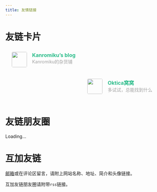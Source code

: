 ```yaml
---
title: 友情链接
---
```


# 友链卡片

<div class="post-body">
   <div id="links">
      <style>
         .links-content{
         margin-top:1rem;
         }
         .link-navigation::after {
         content: " ";
         display: block;
         clear: both;
         }
         .card {
         width: 45%;
         font-size: 1rem;
         padding: 10px 20px;
         border-radius: 4px;
         transition-duration: 0.15s;
         margin-bottom: 1rem;
         display:flex;
         }
         .card:nth-child(odd) {
         float: left;
         }
         .card:nth-child(even) {
         float: right;
         }
         .card:hover {
         transform: scale(1.1);
         box-shadow: 0 2px 6px 0 rgba(0, 0, 0, 0.12), 0 0 6px 0 rgba(0, 0, 0, 0.04);
         }
         .card a {
         border:none;
         }
         .card .ava {
         width: 3rem!important;
         height: 3rem!important;
         margin:0!important;
         margin-right: 1em!important;
         border-radius:4px;
         }
         .card .card-header {
         font-style: italic;
         overflow: hidden;
         width: 100%;
         }
         .card .card-header a {
         font-style: normal;
         color: #2bbc8a;
         font-weight: bold;
         text-decoration: none;
         }
         .card .card-header a:hover {
         color: #d480aa;
         text-decoration: none;
         }
         .card .card-header .info {
         font-style:normal;
         color:#a3a3a3;
         font-size:14px;
         min-width: 0;
         overflow: hidden;
         white-space: nowrap;
         }
      </style>
      <div class="links-content">
         <div class="link-navigation">
            <div class="card">
               <img class="ava" src="https://poems-kanro.oss-cn-hangzhou.aliyuncs.com/DZCVkmrpqWfdv3h.jpg" />
               <div class="card-header">
                  <div>
                     <a href="https://www.kanromiku.top/">Kanromiku’s blog</a>
                  </div>
                  <div class="info">Kanromiku的杂货铺</div>
               </div>
            </div>
            <div class="card">
               <img class="ava" src="https://cdn.jsdelivr.net/gh/FrederickAsYou/upyun-rhimgcdn@img/upload/%E5%93%88%E5%93%88.jpg" />
               <div class="card-header">
                  <div>
                     <a href="https://www.setbun.com">Oktica窝窝</a>
                  </div>
                  <div class="info">多试试，总能找到什么</div>
               </div>
            </div>
            <!-- <div class="card">
               <img class="ava" src="$avatar" />
               <div class="card-header">
                  <div>
                     <a href="$url">$name</a>
                  </div>
                  <div class="info">$info</div>
               </div>
            </div> -->
         </div>
      </div>
   </div>
</div>

# 友链朋友圈

<div class="post-content">
<div id="cf-container">Loading...</div>
</div>

<script type="text/javascript">
  var fdataUser = {
    apiurl: 'https://friends-circle.rayminn.top/'
  }
</script>

<link rel="stylesheet" href="https://cdn.jsdelivr.net/gh/Rayminn/img/cdn/fcircle.css">
<script type="text/javascript" src="https://cdn.jsdelivr.net/gh/Rayminn/img/cdn/fcircle-a.js"></script>

# 互加友链

[邮箱](mailto:leiyiming@rayminn.top)或在评论区留言，请附上网站名称、地址、简介和头像链接。

互加友链朋友圈请附带`rss`链接。